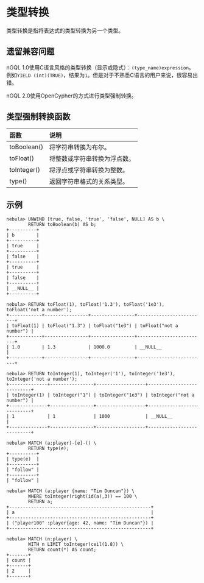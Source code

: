 # 类型转换

类型转换是指将表达式的类型转换为另一个类型。

## 遗留兼容问题

nGQL 1.0使用C语言风格的类型转换（显示或隐式）：`(type_name)expression`。例如`YIELD (int)(TRUE)`，结果为`1`。但是对于不熟悉C语言的用户来说，很容易出错。

nGQL 2.0使用OpenCypher的方式进行类型强制转换。

## 类型强制转换函数

| 函数 | 说明 |
| :--- | :--- |
| toBoolean() | 将字符串转换为布尔。 |
| toFloat() | 将整数或字符串转换为浮点数。 |
| toInteger() | 将浮点或字符串转换为整数。|
| type() |  返回字符串格式的关系类型。  |

## 示例

```ngql
nebula> UNWIND [true, false, 'true', 'false', NULL] AS b \
        RETURN toBoolean(b) AS b;
+----------+
| b        |
+----------+
| true     |
+----------+
| false    |
+----------+
| true     |
+----------+
| false    |
+----------+
| __NULL__ |
+----------+

nebula> RETURN toFloat(1), toFloat('1.3'), toFloat('1e3'), toFloat('not a number');
+------------+----------------+----------------+-------------------------+
| toFloat(1) | toFloat("1.3") | toFloat("1e3") | toFloat("not a number") |
+------------+----------------+----------------+-------------------------+
| 1.0        | 1.3            | 1000.0         | __NULL__                |
+------------+----------------+----------------+-------------------------+

nebula> RETURN toInteger(1), toInteger('1'), toInteger('1e3'), toInteger('not a number');
+--------------+----------------+------------------+---------------------------+
| toInteger(1) | toInteger("1") | toInteger("1e3") | toInteger("not a number") |
+--------------+----------------+------------------+---------------------------+
| 1            | 1              | 1000             | __NULL__                  |
+--------------+----------------+------------------+---------------------------+

nebula> MATCH (a:player)-[e]-() \
        RETURN type(e);
+----------+
| type(e)  |
+----------+
| "follow" |
+----------+
| "follow" |

nebula> MATCH (a:player {name: "Tim Duncan"}) \
        WHERE toInteger(right(id(a),3)) == 100 \
        RETURN a;
+----------------------------------------------------+
| a                                                  |
+----------------------------------------------------+
| ("player100" :player{age: 42, name: "Tim Duncan"}) |
+----------------------------------------------------+

nebula> MATCH (n:player) \
        WITH n LIMIT toInteger(ceil(1.8)) \
        RETURN count(*) AS count;
+-------+
| count |
+-------+
| 2     |
+-------+
```
